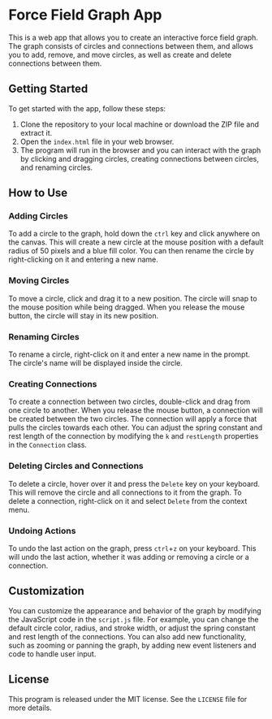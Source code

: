 
# Force Field Graph App

This is a web app that allows you to create an interactive force field graph. The graph consists of circles and connections between them, and allows you to add, remove, and move circles, as well as create and delete connections between them.

## Getting Started

To get started with the app, follow these steps:

1. Clone the repository to your local machine or download the ZIP file and extract it.
2. Open the `index.html` file in your web browser.
3. The program will run in the browser and you can interact with the graph by clicking and dragging circles, creating connections between circles, and renaming circles.

## How to Use

### Adding Circles

To add a circle to the graph, hold down the `ctrl` key and click anywhere on the canvas. This will create a new circle at the mouse position with a default radius of 50 pixels and a blue fill color. You can then rename the circle by right-clicking on it and entering a new name.

### Moving Circles

To move a circle, click and drag it to a new position. The circle will snap to the mouse position while being dragged. When you release the mouse button, the circle will stay in its new position.

### Renaming Circles

To rename a circle, right-click on it and enter a new name in the prompt. The circle's name will be displayed inside the circle.

### Creating Connections

To create a connection between two circles, double-click and drag from one circle to another. When you release the mouse button, a connection will be created between the two circles. The connection will apply a force that pulls the circles towards each other. You can adjust the spring constant and rest length of the connection by modifying the `k` and `restLength` properties in the `Connection` class.

### Deleting Circles and Connections

To delete a circle, hover over it and press the `Delete` key on your keyboard. This will remove the circle and all connections to it from the graph. To delete a connection, right-click on it and select `Delete` from the context menu.

### Undoing Actions

To undo the last action on the graph, press `ctrl`+`z` on your keyboard. This will undo the last action, whether it was adding or removing a circle or a connection.

## Customization

You can customize the appearance and behavior of the graph by modifying the JavaScript code in the `script.js` file. For example, you can change the default circle color, radius, and stroke width, or adjust the spring constant and rest length of the connections. You can also add new functionality, such as zooming or panning the graph, by adding new event listeners and code to handle user input.

## License

This program is released under the MIT license. See the `LICENSE` file for more details.